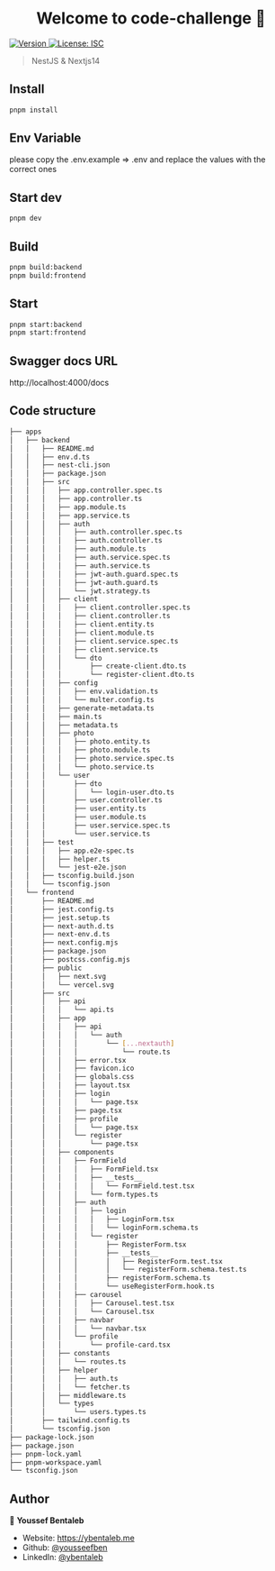 <h1 align="center">Welcome to code-challenge 👋</h1>
<p>
  <a href="https://www.npmjs.com/package/code-challenge" target="_blank">
    <img alt="Version" src="https://img.shields.io/npm/v/code-challenge.svg">
  </a>
  <a href="#" target="_blank">
    <img alt="License: ISC" src="https://img.shields.io/badge/License-ISC-yellow.svg" />
  </a>
</p>

> NestJS & Nextjs14 

## Install

```sh
pnpm install
```

## Env Variable
please copy the .env.example => .env and replace the values with the correct ones
## Start dev

```sh
pnpm dev
```
## Build

```sh
pnpm build:backend
pnpm build:frontend
```

## Start

```sh
pnpm start:backend
pnpm start:frontend
```
## Swagger docs URL

http://localhost:4000/docs

## Code structure

```bash
├── apps
│   ├── backend
│   │   ├── README.md
│   │   ├── env.d.ts
│   │   ├── nest-cli.json
│   │   ├── package.json
│   │   ├── src
│   │   │   ├── app.controller.spec.ts
│   │   │   ├── app.controller.ts
│   │   │   ├── app.module.ts
│   │   │   ├── app.service.ts
│   │   │   ├── auth
│   │   │   │   ├── auth.controller.spec.ts
│   │   │   │   ├── auth.controller.ts
│   │   │   │   ├── auth.module.ts
│   │   │   │   ├── auth.service.spec.ts
│   │   │   │   ├── auth.service.ts
│   │   │   │   ├── jwt-auth.guard.spec.ts
│   │   │   │   ├── jwt-auth.guard.ts
│   │   │   │   └── jwt.strategy.ts
│   │   │   ├── client
│   │   │   │   ├── client.controller.spec.ts
│   │   │   │   ├── client.controller.ts
│   │   │   │   ├── client.entity.ts
│   │   │   │   ├── client.module.ts
│   │   │   │   ├── client.service.spec.ts
│   │   │   │   ├── client.service.ts
│   │   │   │   └── dto
│   │   │   │       ├── create-client.dto.ts
│   │   │   │       └── register-client.dto.ts
│   │   │   ├── config
│   │   │   │   ├── env.validation.ts
│   │   │   │   └── multer.config.ts
│   │   │   ├── generate-metadata.ts
│   │   │   ├── main.ts
│   │   │   ├── metadata.ts
│   │   │   ├── photo
│   │   │   │   ├── photo.entity.ts
│   │   │   │   ├── photo.module.ts
│   │   │   │   ├── photo.service.spec.ts
│   │   │   │   └── photo.service.ts
│   │   │   └── user
│   │   │       ├── dto
│   │   │       │   └── login-user.dto.ts
│   │   │       ├── user.controller.ts
│   │   │       ├── user.entity.ts
│   │   │       ├── user.module.ts
│   │   │       ├── user.service.spec.ts
│   │   │       └── user.service.ts
│   │   ├── test
│   │   │   ├── app.e2e-spec.ts
│   │   │   ├── helper.ts
│   │   │   └── jest-e2e.json
│   │   ├── tsconfig.build.json
│   │   └── tsconfig.json
│   └── frontend
│       ├── README.md
│       ├── jest.config.ts
│       ├── jest.setup.ts
│       ├── next-auth.d.ts
│       ├── next-env.d.ts
│       ├── next.config.mjs
│       ├── package.json
│       ├── postcss.config.mjs
│       ├── public
│       │   ├── next.svg
│       │   └── vercel.svg
│       ├── src
│       │   ├── api
│       │   │   └── api.ts
│       │   ├── app
│       │   │   ├── api
│       │   │   │   └── auth
│       │   │   │       └── [...nextauth]
│       │   │   │           └── route.ts
│       │   │   ├── error.tsx
│       │   │   ├── favicon.ico
│       │   │   ├── globals.css
│       │   │   ├── layout.tsx
│       │   │   ├── login
│       │   │   │   └── page.tsx
│       │   │   ├── page.tsx
│       │   │   ├── profile
│       │   │   │   └── page.tsx
│       │   │   └── register
│       │   │       └── page.tsx
│       │   ├── components
│       │   │   ├── FormField
│       │   │   │   ├── FormField.tsx
│       │   │   │   ├── __tests__
│       │   │   │   │   └── FormField.test.tsx
│       │   │   │   └── form.types.ts
│       │   │   ├── auth
│       │   │   │   ├── login
│       │   │   │   │   ├── LoginForm.tsx
│       │   │   │   │   └── loginForm.schema.ts
│       │   │   │   └── register
│       │   │   │       ├── RegisterForm.tsx
│       │   │   │       ├── __tests__
│       │   │   │       │   ├── RegisterForm.test.tsx
│       │   │   │       │   └── registerForm.schema.test.ts
│       │   │   │       ├── registerForm.schema.ts
│       │   │   │       └── useRegisterForm.hook.ts
│       │   │   ├── carousel
│       │   │   │   ├── Carousel.test.tsx
│       │   │   │   └── Carousel.tsx
│       │   │   ├── navbar
│       │   │   │   └── navbar.tsx
│       │   │   └── profile
│       │   │       └── profile-card.tsx
│       │   ├── constants
│       │   │   └── routes.ts
│       │   ├── helper
│       │   │   ├── auth.ts
│       │   │   └── fetcher.ts
│       │   ├── middleware.ts
│       │   └── types
│       │       └── users.types.ts
│       ├── tailwind.config.ts
│       └── tsconfig.json
├── package-lock.json
├── package.json
├── pnpm-lock.yaml
├── pnpm-workspace.yaml
└── tsconfig.json
```
## Author

👤 **Youssef Bentaleb**

* Website: https://ybentaleb.me
* Github: [@yousseefben](https://github.com/yousseefben)
* LinkedIn: [@ybentaleb](https://linkedin.com/in/ybentaleb)
